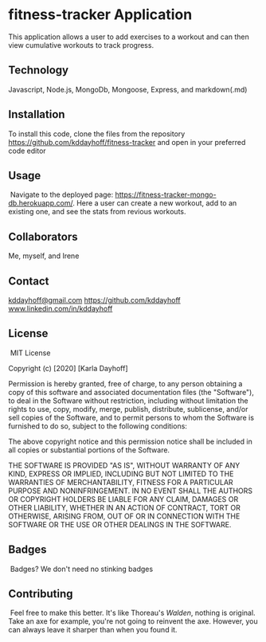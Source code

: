 # fitness-tracker Application
This application allows a user to add exercises to a workout and can then view cumulative workouts to track progress.

## Technology

Javascript, Node.js, MongoDb, Mongoose, Express, and markdown(.md)
​​
## Installation

To install this code, clone the files from the repository https://github.com/kddayhoff/fitness-tracker and open in your preferred code editor
​
## Usage 
​
Navigate to the deployed page: https://fitness-tracker-mongo-db.herokuapp.com/. Here a user can create a new workout, add to an existing one, and see the stats from revious workouts.


## Collaborators
Me, myself, and Irene

## Contact

kddayhoff@gmail.com
https://github.com/kddayhoff 
<br>
www.linkedin.com/in/kddayhoff
​
## License
​
MIT License

Copyright (c) [2020] [Karla Dayhoff]

Permission is hereby granted, free of charge, to any person obtaining a copy
of this software and associated documentation files (the "Software"), to deal
in the Software without restriction, including without limitation the rights
to use, copy, modify, merge, publish, distribute, sublicense, and/or sell
copies of the Software, and to permit persons to whom the Software is
furnished to do so, subject to the following conditions:

The above copyright notice and this permission notice shall be included in all
copies or substantial portions of the Software.

THE SOFTWARE IS PROVIDED "AS IS", WITHOUT WARRANTY OF ANY KIND, EXPRESS OR
IMPLIED, INCLUDING BUT NOT LIMITED TO THE WARRANTIES OF MERCHANTABILITY,
FITNESS FOR A PARTICULAR PURPOSE AND NONINFRINGEMENT. IN NO EVENT SHALL THE
AUTHORS OR COPYRIGHT HOLDERS BE LIABLE FOR ANY CLAIM, DAMAGES OR OTHER
LIABILITY, WHETHER IN AN ACTION OF CONTRACT, TORT OR OTHERWISE, ARISING FROM,
OUT OF OR IN CONNECTION WITH THE SOFTWARE OR THE USE OR OTHER DEALINGS IN THE
SOFTWARE.
​
​
## Badges
​
Badges? We don't need no stinking badges
​
​
## Contributing
​
Feel free to make this better. It's like Thoreau's <i>Walden</i>, nothing is original. Take an axe for example, you're not going to reinvent the axe. However, you can always leave it sharper than when you found it.
